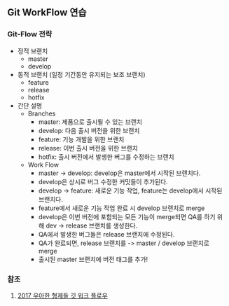 ## Git WorkFlow 연습

### Git-Flow 전략
- 정적 브랜치
  - master
  - develop
- 동적 브랜치 (일정 기간동안 유지되는 보조 브랜치)
  - feature
  - release
  - hotfix
- 간단 설명
  - Branches
    - master: 제품으로 출시될 수 있는 브랜치
    - develop: 다음 출시 버전을 위한 브랜치
    - feature: 기능 개발을 위한 브랜치
    - release: 이번 출시 버전을 위한 브랜치
    - hotfix: 출시 버전에서 발생한 버그를 수정하는 브랜치
  - Work Flow 
    - master -> develop: develop은 master에서 시작된 브랜치다.
    - develop은 상시로 버그 수정한 커밋들이 추가된다.
    - develop -> feature: 새로운 기능 작업, feature는 develop에서 시작된 브랜치다.
    - feature에서 새로운 기능 작업 완료 시 develop 브랜치로 merge
    - develop은 이번 버전에 포함되는 모든 기능이 merge되면 QA를 하기 위해 dev -> release 브랜치를 생성한다.
    - QA에서 발생한 버그들은 release 브랜치에 수정된다.
    - QA가 완료되면, release 브랜치를 -> master / develop 브랜치로 merge
    - 출시된 master 브랜치에 버전 태그를 추가! 
  

### 참조
1. [2017 우아한 형제들 깃 워크 플로우](https://woowabros.github.io/experience/2017/10/30/baemin-mobile-git-branch-strategy.html)

